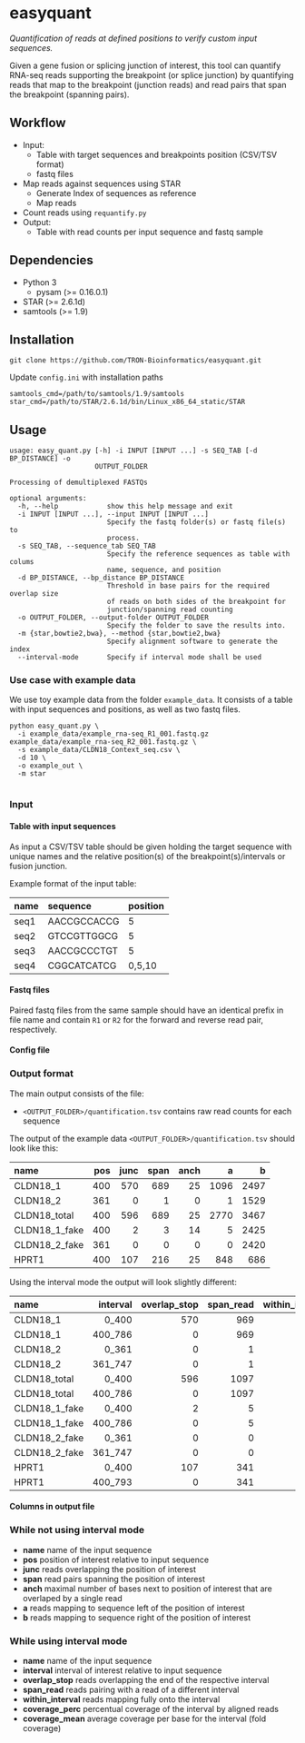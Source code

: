 # easyquant

*Quantification of reads at defined positions to verify custom input sequences.*

Given a gene fusion or splicing junction of interest, this tool can quantify
RNA-seq reads supporting the breakpoint (or splice junction) by quantifying
reads that map to the breakpoint (junction reads) and read pairs that span the
breakpoint (spanning pairs).


## Workflow

- Input:
    - Table with target sequences and breakpoints position (CSV/TSV format)
    - fastq files
- Map reads against sequences using STAR
    - Generate Index of sequences as reference
    - Map reads
- Count reads using `requantify.py`
- Output: 
    - Table with read counts per input sequence and fastq sample

## Dependencies

 - Python 3
   - pysam (>= 0.16.0.1)
 - STAR (>= 2.6.1d)
 - samtools (>= 1.9)
 
## Installation

```
git clone https://github.com/TRON-Bioinformatics/easyquant.git
```

Update `config.ini` with installation paths

```
samtools_cmd=/path/to/samtools/1.9/samtools
star_cmd=/path/to/STAR/2.6.1d/bin/Linux_x86_64_static/STAR
```

## Usage


```
usage: easy_quant.py [-h] -i INPUT [INPUT ...] -s SEQ_TAB [-d BP_DISTANCE] -o
                     OUTPUT_FOLDER

Processing of demultiplexed FASTQs

optional arguments:
  -h, --help            show this help message and exit
  -i INPUT [INPUT ...], --input INPUT [INPUT ...]
                        Specify the fastq folder(s) or fastq file(s) to
                        process.
  -s SEQ_TAB, --sequence_tab SEQ_TAB
                        Specify the reference sequences as table with colums
                        name, sequence, and position
  -d BP_DISTANCE, --bp_distance BP_DISTANCE
                        Threshold in base pairs for the required overlap size
                        of reads on both sides of the breakpoint for
                        junction/spanning read counting
  -o OUTPUT_FOLDER, --output-folder OUTPUT_FOLDER
                        Specify the folder to save the results into.
  -m {star,bowtie2,bwa}, --method {star,bowtie2,bwa}
                        Specify alignment software to generate the index
  --interval-mode       Specify if interval mode shall be used  

```

### Use case with example data

We use toy example data from the folder `example_data`. It consists of a table 
with input sequences and positions, as well as two fastq files. 

```
python easy_quant.py \
  -i example_data/example_rna-seq_R1_001.fastq.gz example_data/example_rna-seq_R2_001.fastq.gz \
  -s example_data/CLDN18_Context_seq.csv \
  -d 10 \
  -o example_out \
  -m star
  
```



### Input

#### Table with input sequences

As input a CSV/TSV table should be given holding the target sequence 
with unique names and the relative position(s) of the breakpoint(s)/intervals or fusion junction.

Example format of the input table:

|name     | sequence      | position  |
|:--------|:--------------|:----------|
|seq1     | AACCGCCACCG   |5          |
|seq2     | GTCCGTTGGCG   |5          |
|seq3     | AACCGCCCTGT   |5          |
|seq4     | CGGCATCATCG   |0,5,10     |


#### Fastq files

Paired fastq files from the same sample should have an identical prefix in file 
name and contain `R1` or `R2` for the forward and reverse read pair, 
respectively. 

#### Config file


### Output format

The main output consists of the file: 

 - `<OUTPUT_FOLDER>/quantification.tsv` contains raw read counts for each sequence

The output of the example data `<OUTPUT_FOLDER>/quantification.tsv` should look like this:


| name          | pos | junc | span | anch | a    | b    |
|:--------------|----:|-----:|-----:|-----:|-----:|-----:|
| CLDN18_1      | 400 | 570  | 689  | 25   | 1096 | 2497 |
| CLDN18_2      | 361 | 0    | 1    | 0    | 1    | 1529 |
| CLDN18_total  | 400 | 596  | 689  | 25   | 2770 | 3467 |
| CLDN18_1_fake | 400 | 2    | 3    | 14   | 5    | 2425 |
| CLDN18_2_fake | 361 | 0    | 0    | 0    | 0    | 2420 |
| HPRT1         | 400 | 107  | 216  | 25   | 848  | 686  |


Using the interval mode the output will look slightly different:

| name          | interval | overlap_stop | span_read | within_interval | coverage_perc | coverage_mean |
|:--------------|---------:|-------------:|----------:|----------------:|--------------:|--------------:|
| CLDN18_1      | 0_400    | 570          | 969       | 1191            | 0.89          | 191.9775      |
| CLDN18_1      | 400_786  | 0            | 969       | 3817            | 1.0           | 508.342       |
| CLDN18_2      | 0_361    | 0            | 1         | 1               | 0.141         | 0.141         |
| CLDN18_2      | 361_747  | 0            | 1         | 75              | 0.953         | 9.513         |
| CLDN18_total  | 0_400    | 596          | 1097      | 1624            | 1.0           | 244.4125      |
| CLDN18_total  | 400_786  | 0            | 1097      | 1409            | 1.0           | 183.847       |
| CLDN18_1_fake | 0_400    | 2            | 5         | 5               | 0.2525        | 0.705         |
| CLDN18_1_fake | 400_786  | 0            | 5         | 4199            | 1.0           | 548.430       |
| CLDN18_2_fake | 0_361    | 0            | 0         | 0               | 0.0           | 0.0           |
| CLDN18_2_fake | 361_747  | 0            | 0         | 356             | 1.0           | 41.003        |
| HPRT1         | 0_400    | 107          | 341       | 1443            | 1.0           | 187.12        |
| HPRT1         | 400_793  | 0            | 341       | 1082            | 1.0           | 138.483       |




#### Columns in output file

### While not using interval mode

 - **name**   name of the input sequence
 - **pos** position of interest relative to input sequence 
 - **junc** reads overlapping the position of interest
 - **span** read pairs spanning the position of interest
 - **anch** maximal number of bases next to position of interest that are overlaped by a single read
 - **a** reads mapping to sequence left of the position of interest
 - **b** reads mapping to sequence right of the position of interest

### While using interval mode

 - **name**   name of the input sequence
 - **interval** interval of interest relative to input sequence
 - **overlap_stop** reads overlapping the end of the respective interval
 - **span_read** reads pairing with a read of a different interval
 - **within_interval** reads mapping fully onto the interval
 - **coverage_perc** percentual coverage of the interval by aligned reads
 - **coverage_mean** average coverage per base for the interval (fold coverage)